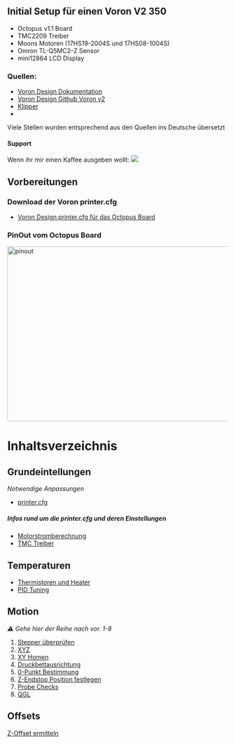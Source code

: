 ## Initial Setup für einen Voron V2 350
- Octopus v1.1 Board
- TMC2209 Treiber
- Moons Motoren (17HS19-2004S und 17HS08-1004S)
- Omron TL-Q5MC2-Z Sensor
- mini12864 LCD Display

### Quellen: 
- [Voron Design Dokumentation](https://docs.vorondesign.com)
- [Voron Design Github Voron v2](https://docs.vorondesign.com)
- [Klipper](https://www.klipper3d.org/)
- 
Viele Stellen wurden entsprechend aus den Quellen ins Deutsche übersetzt 

#### Support
Wenn ihr mir einen Kaffee ausgeben wollt: 
[![](https://www.paypalobjects.com/en_US/i/btn/btn_donate_LG.gif)](https://paypal.me/dfoure?country.x=DE&locale.x=de_DE)


## Vorbereitungen
### Download der Voron printer.cfg
- [Voron Design printer.cfg für das Octopus Board](https://github.com/VoronDesign/Voron-2/tree/Voron2.4/firmware/klipper_configurations/Octopus)
### PinOut vom Octopus Board
<img src="https://github.com/DeBau/VoronMods/blob/main/Voron%20Setup%20German/BIGTREETECH-Octopus-1.1-color-PIN.jpg" alt="pinout" width=800 height=400>

# Inhaltsverzeichnis
## Grundeintellungen
*Notwendige Anpassungen*
- [printer.cfg](https://github.com/DeBau/VoronMods/blob/main/Voron%20Setup%20German/Artikel/printer.md) 
##### Infos rund um die printer.cfg und deren Einstellungen 
- [Motorstromberechnung](https://github.com/DeBau/VoronMods/blob/main/Voron%20Setup%20German/Artikel/Motorstrom.md)
- [TMC Treiber](https://github.com/DeBau/VoronMods/blob/main/Voron%20Setup%20German/Artikel/TMC_Treiber.md)
## Temperaturen
- [Thermistoren und Heater](https://github.com/DeBau/VoronMods/blob/main/Voron%20Setup%20German/Artikel/Temperaturen.md) 
- [PID Tuning](https://github.com/DeBau/VoronMods/blob/main/Voron%20Setup%20German/Artikel/PID_Tuning.md) 
## Motion
*:warning: Gehe hier der Reihe nach vor. 1-8*
1. [Stepper überprüfen](https://github.com/DeBau/VoronMods/blob/main/Voron%20Setup%20German/Artikel/Stepper.md) 
2. [XYZ](https://github.com/DeBau/VoronMods/blob/main/Voron%20Setup%20German/Artikel/XYZ_Endstops.md) 
3. [XY Homen](https://github.com/DeBau/VoronMods/blob/main/Voron%20Setup%20German/Artikel/XY_Homen.md) 
4. [Druckbettausrichtung](https://github.com/DeBau/VoronMods/blob/main/Voron%20Setup%20German/Artikel/Ausrichtung.md) 
5. [0-Punkt Bestimmung](https://github.com/DeBau/VoronMods/blob/main/Voron%20Setup%20German/Artikel/0-Punkt.md) 
6. [Z-Endstop Position festlegen](https://github.com/DeBau/VoronMods/blob/main/Voron%20Setup%20German/Artikel/Z_Endstop.md) 
7. [Probe Checks](https://github.com/DeBau/VoronMods/blob/main/Voron%20Setup%20German/Artikel/probe.md) 
8. [QGL](https://github.com/DeBau/VoronMods/blob/main/Voron%20Setup%20German/Artikel/qgl.md) 
## Offsets
[Z-Offset ermitteln](https://github.com/DeBau/VoronMods/blob/main/Voron%20Setup%20German/Artikel/z-offset.md) 






     


